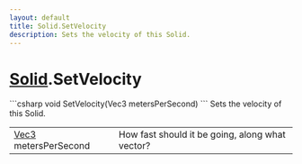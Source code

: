 ```yaml
---
layout: default
title: Solid.SetVelocity
description: Sets the velocity of this Solid.
---
```

# [Solid]({{site.url}}/Pages/Reference/Solid.html).SetVelocity

<div class='signature' markdown='1'>
```csharp
void SetVelocity(Vec3 metersPerSecond)
```
Sets the velocity of this Solid.
</div>

|  |  |
|--|--|
|[Vec3]({{site.url}}/Pages/Reference/Vec3.html) metersPerSecond|How fast should it be going, along             what vector?|




